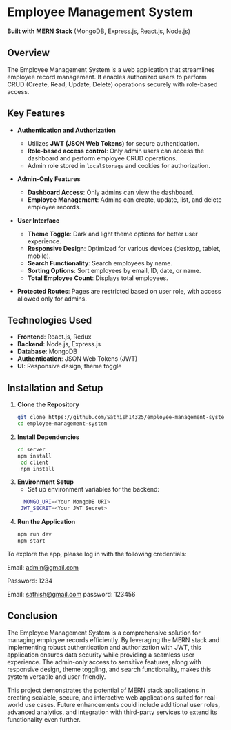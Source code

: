 # Employee Management System

**Built with MERN Stack** (MongoDB, Express.js, React.js, Node.js)

## Overview
The Employee Management System is a web application that streamlines employee record management. It enables authorized users to perform CRUD (Create, Read, Update, Delete) operations securely with role-based access.

## Key Features

- **Authentication and Authorization**
  - Utilizes **JWT (JSON Web Tokens)** for secure authentication.
  - **Role-based access control**: Only admin users can access the dashboard and perform employee CRUD operations.
  - Admin role stored in `localStorage` and cookies for authorization.

- **Admin-Only Features**
  - **Dashboard Access**: Only admins can view the dashboard.
  - **Employee Management**: Admins can create, update, list, and delete employee records.

- **User Interface**
  - **Theme Toggle**: Dark and light theme options for better user experience.
  - **Responsive Design**: Optimized for various devices (desktop, tablet, mobile).
  - **Search Functionality**: Search employees by name.
  - **Sorting Options**: Sort employees by email, ID, date, or name.
  - **Total Employee Count**: Displays total employees.

- **Protected Routes**: Pages are restricted based on user role, with access allowed only for admins.

## Technologies Used

- **Frontend**: React.js, Redux
- **Backend**: Node.js, Express.js
- **Database**: MongoDB
- **Authentication**: JSON Web Tokens (JWT)
- **UI**: Responsive design, theme toggle

## Installation and Setup

1. **Clone the Repository**
   ```bash
   git clone https://github.com/Sathish14325/employee-management-system.git
   cd employee-management-system

2. **Install Dependencies**
   ```bash
   cd server
   npm install
    cd client
    npm install
3. **Environment Setup**
   - Set up environment variables for the backend:
   ```bash
     MONGO_URI=<Your MongoDB URI>
    JWT_SECRET=<Your JWT Secret>
4. **Run the Application**
   ```bash
   npm run dev
   npm start

To explore the app, please log in with the following credentials:

Email: admin@gmail.com

Password: 1234

Email: sathish@gmail.com
password: 123456



## Conclusion

The Employee Management System is a comprehensive solution for managing employee records efficiently. By leveraging the MERN stack and implementing robust authentication and authorization with JWT, this application ensures data security while providing a seamless user experience. The admin-only access to sensitive features, along with responsive design, theme toggling, and search functionality, makes this system versatile and user-friendly. 

This project demonstrates the potential of MERN stack applications in creating scalable, secure, and interactive web applications suited for real-world use cases. Future enhancements could include additional user roles, advanced analytics, and integration with third-party services to extend its functionality even further.



